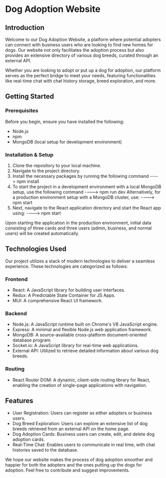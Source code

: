 # Dog Adoption Website

## Introduction

Welcome to our Dog Adoption Website, a platform where potential adopters can connect with business users who are looking to find new homes for dogs. Our website not only facilitates the adoption process but also provides an extensive directory of various dog breeds, curated through an external API.

Whether you are looking to adopt or put up a dog for adoption, our platform serves as the perfect bridge to meet your needs, featuring functionalities like real-time chat with chat history storage, breed exploration, and more. 

## Getting Started

### Prerequisites

Before you begin, ensure you have installed the following:
- Node.js
- npm
- MongoDB (local setup for development environment)

### Installation & Setup

1. Clone the repository to your local machine.
2. Navigate to the project directory.
3. Install the necessary packages by running the following command ---->  npm install
4. To start the project in a development environment with a local MongoDB setup, use the following command ---->  npm run dev
   Alternatively, for a production environment setup with a MongoDB cluster, use: ---->  npm start
5. Next, navigate to the React application directory and start the React app using: ---->  npm start


Upon starting the application in the production environment, initial data consisting of three cards and three users (admin, business, and normal users) will be created automatically.

## Technologies Used

Our project utilizes a stack of modern technologies to deliver a seamless experience. These technologies are categorized as follows:

### Frontend
- React: A JavaScript library for building user interfaces.
- Redux: A Predictable State Container for JS Apps.
- MUI: A comprehensive React UI framework.

### Backend
- Node.js: A JavaScript runtime built on Chrome's V8 JavaScript engine.
- Express: A minimal and flexible Node.js web application framework.
- MongoDB: A source-available cross-platform document-oriented database program.
- Socket.io: A JavaScript library for real-time web applications.
- External API: Utilized to retrieve detailed information about various dog breeds.

### Routing
- React Router DOM: A dynamic, client-side routing library for React, enabling the creation of single-page applications with navigation.

## Features
- User Registration: Users can register as either adopters or business users.
- Dog Breed Exploration: Users can explore an extensive list of dog breeds retrieved from an external API on the home page.
- Dog Adoption Cards: Business users can create, edit, and delete dog adoption cards.
- Real-Time Chat: Enables users to communicate in real time, with chat histories saved to the database.

We hope our website makes the process of dog adoption smoother and happier for both the adopters and the ones putting up the dogs for adoption. Feel free to contribute and suggest improvements.



